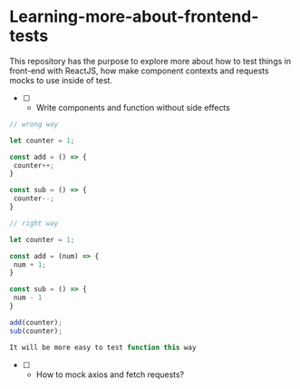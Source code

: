 # Learning-more-about-frontend-tests

This repository has the purpose to explore more about how to test things in front-end with ReactJS, how make component contexts and requests mocks to use inside of test.

- [ ] - Write components and function without side effects

 ```javascript 
// wrong way

let counter = 1;

const add = () => {
  counter++;
}

const sub = () => {
  counter--;
}

// right way

let counter = 1;

const add = (num) => {
  num + 1;
}

const sub = () => {
  num - 1
}

add(counter);
sub(counter);

It will be more easy to test function this way

```

- [ ] - How to mock axios and fetch requests?
